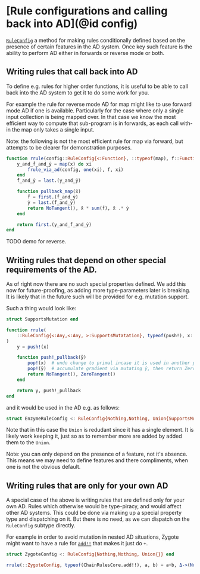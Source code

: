# [Rule configurations and calling back into AD](@id config)

[`RuleConfig`](@ref) a method for making rules conditionally defined based on the presence of certain features in the AD system.
Once key such feature is the ability to perform AD either in forwards or reverse mode or both.


## Writing rules that call back into AD

To define e.g. rules for higher order functions, it is useful to be able to call back into the AD system to get it to do some work for you.

For example the rule for reverse mode AD for map might like to use forward mode AD if one is available.
Particularly for the case where only a single input collection is being mapped over.
In that case we know the most efficient way to compute that sub-program is in forwards, as each call with-in the map only takes a single input.

Note: the following is not the most efficient rule for map via forward, but attempts to be clearer for demonstration purposes.

```julia
function rrule(config::RuleConfig{<:Function}, ::typeof(map), f::Function, x::Array{<:Real})
    y_and_ḟ_and_ẏ = map(x) do xi
        frule_via_ad(config, one(xi), f, xi)
    end
    ḟ_and_ẏ = last.(y_and_ẏ)

    function pullback_map(x̄)
        ḟ = first.(ḟ_and_ẏ)
        ẏ = last.(ḟ_and_ẏ)
        return NoTangent(), x̄ * sum(ḟ), x̄ .* ẏ
    end

    return first.(y_and_ḟ_and_ẏ)
end
```

TODO demo for reverse.

## Writing rules that depend on other special requirements of the AD.

As of right now there are no such special properties defined.
We add this now for future-proofing, as adding more type-parameters later is breaking.
It is likely that in the future such will be provided for e.g. mutation support.

Such a thing would look like:
```julia
struct SupportsMutation end

function rrule(
    ::RuleConfig{<:Any,<:Any, >:SupportsMutatation}, typeof(push!), x::Vector
)
    y = push!(x)

    function push!_pullback(ȳ)
        pop!(x)  # undo change to primal incase it is used in another pullback we haven't called yet
        pop!(ȳ)  # accumulate gradient via mutating ȳ, then return ZeroTangent
        return NoTangent(), ZeroTangent()
    end

    return y, push!_pullback
end
```
and it would be used in the AD e.g. as follows:
```julia
struct EnzymeRuleConfig <: RuleConfig{Nothing,Nothing, Union{SupportsMutation}}
```
Note that in this case the `Union` is redudant since it has a single element.
It is likely work keeping it, just so as to remember more are added by added them to the `Union`.





Note: you can only depend on the presence of a feature, not it's absence.
This means we may need to define features and there compliments, when one is not the obvious default.

## Writing rules that are only for your own AD

A special case of the above is writing rules that are defined only for your own AD.
Rules which otherwise would be type-piracy, and would affect other AD systems.
This could be done via making up a special property type and dispatching on it.
But there is no need, as we can dispatch on the `RuleConfig` subtype directly.

For example in order to avoid mutation in nested AD situations, Zygote might want to have a rule for [`add!!`](@ref) that makes it just do `+`.

```julia
struct ZygoteConfig <: RuleConfig{Nothing,Nothing, Union{}} end

rrule(::ZygoteConfig, typeof(ChainRulesCore.add!!), a, b) = a+b, Δ->(NoTangent(), Δ, Δ)
```
